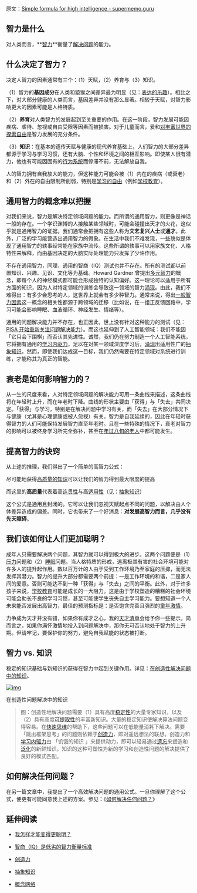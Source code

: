 原文：[Simple formula for high intelligence - supermemo.guru](https://supermemo.guru/wiki/Simple_formula_for_high_intelligence)

## 智力是什么

对人类而言，**[智力](https://supermemo.guru/wiki/Intelligence)**衡量了[解决问题](https://supermemo.guru/wiki/How_to_solve_any_problem%3F)的能力。

## 什么决定了智力？

决定人智力的因素通常有三个：（1）天赋，（2）养育与（3）知识。

（1）智力的**基因成分**在人类和猿猴之间差异最为明显（见：[表达的乐趣](https://supermemo.guru/wiki/Pleasure_of_communication)）。相比之下，对大部分健康的人类而言，基因差异并没有那么显著。相较于天赋，对智力影响更大的因素可能是人格特质。

（2）**养育**对人类智力的发展起到至关重要的作用。在这一阶段，智力发展可能因疾病、虐待、忽视或自由受限等因素而被损害。对于儿童而言，爱和[对丰富世界的探索自由](https://supermemo.guru/wiki/Optimization_of_behavioral_spaces_in_development)是智力发展的充分条件。

（3）**知识**：在基本的遗传天赋与健康的现代养育基础上，人们智力的大部分差异都源于学习与学习习惯，还有大脑、个性和环境之间的相互影响。即使某人很有潜力，他也有可能因固有的[行为系统](https://supermemo.guru/wiki/Behavioral_system)而停滞不前，无法解放自我。

人的智力拥有自我放大的能力，但这种能力可能会被（1）内在的疾病（或衰老）和（2）外在的自由限制所削弱，特别是[学习的自由](https://supermemo.guru/wiki/Free_learning)（例如[学校教育](https://supermemo.guru/wiki/Schooling)）。

## 通用智力的概念难以把握

对我们来说，智力是解决特定领域问题的能力。而所谓的通用智力，则更像是神话一般的存在。一个学识渊博的人接触某些领域时，可能会碰撞出天才的火花，这似乎就是通用智力的证据。我们通常会把拥有这些人称为**文艺复兴人士**或**通才**。此外，广泛的学习能营造出通用智力的假象。在生活中我们不难发现，一些貌似是体现了通用智力的轶事经常能在家族中流传。这些所谓的轶事可以用家族文化、人格特性来解释，而由基因决定的大脑实际处理能力只发挥了少许作用。

不存在通用智力，同理，通用的智商（IQ）测试也并不存在。所有的测试都以前置知识、兴趣、见识、文化等为基础。Howard Gardner 曾提出[多元智力](https://en.wikipedia.org/wiki/Theory_of_multiple_intelligences)的概念，即每个人的神经模式都可能会形成独特的认知偏好。这一理论可以适用于所有方面的知识，因为人对特定领域的训练会导致这一领域的智力[涌现](https://supermemo.guru/wiki/Emergence)。由此，我们不难得出：有多少会思考的人，这世界上就会有多少种智力。通常来说，得出[一般智力因素](https://en.wikipedia.org/wiki/G_factor_(psychometrics))这一概念的相关性都源于跨领域的迁移（比如说，在一组正反馈回路中，学习可能会影响睡眠、血液循环、神经发生、情绪等）。

通用的问题解决能力并不存在，也正因此，世上没有针对这种能力的测试（见：[PISA 开始重新关注问题解决能力](https://supermemo.guru/wiki/PISA_fuels_the_education_arms_race)）。而这也延伸到了人工智能领域：我们不能因「它只会下围棋」而否认其先进性。诚然，我们仍在努力制造一个人工智能系统，它将拥有通用的[学习内驱力](https://supermemo.guru/wiki/Learn_drive)，足以在对某一领域深度学习后，[涌现](https://supermemo.guru/wiki/Emergence)出适用性广的[抽象知识](https://supermemo.guru/wiki/Abstract_knowledge)。然而，即使我们达成这一目标，我们仍然需要在特定领域对系统进行训练，才能称其为真正的智能。

## 衰老是如何影响智力的？

从一生的尺度来看，人对特定领域问题的解决能力可用一条曲线来描述，这条曲线将在年轻时上升，而在年老时下降。曲线的形状主要由「获得」与「失去」共同决定。「获得」与学习，特别是在解决问题中学习有关，而「失去」在大部分情况下与健康（尤其是心理健康或被人忽视）有关。智力是自我延续的，因此在年轻时获得智力的人们可能保持发展智力直至年老时。且在一些特殊的情况下，衰老对智力的影响可以被终身学习所完全弥补，甚至在[年过八旬的老人](https://supermemo.guru/wiki/How_fast_does_memory_decline_with_age%3F)中都可能发生。

## 提高智力的诀窍

从上述的推理，我们得出了一个简单的高智力公式：

尽可能地获得[高质量的知识](https://supermemo.guru/wiki/Abstract_knowledge)可以让我们的智力得到最大限度的提高

而这里的**高质量**代表着高[连贯性](https://supermemo.guru/wiki/Coherence)与高[适用性](https://supermemo.guru/wiki/Applicability)（见：[抽象知识](https://supermemo.guru/wiki/Abstract_knowledge)）

这个公式是通用且封闭的。它可以让我们忽视天赋起点不同的问题，以解决由人个体差异造成的偏差。同时，它也带来了一个好消息：**对发展高智力而言，几乎没有先天障碍**。

## 我们该如何让人们更加聪明？

成年人只需要解决两个问题，其智力就可以得到极大的进步。这两个问题便是（1）[压力](https://supermemo.guru/wiki/Stress_resilience)问题和（2）[睡眠](https://supermemo.guru/wiki/Science_of_sleep)问题。当人格特质的形成，逃离极其有害的社会环境可能对许多人的提升起作用。数以百万计的人由于受到工作环境乃至家庭的压抑，而无法发挥其潜力。智力的提升大部分都需要两个前提：一是工作环境的和谐，二是家人间的爱意。否则可能达不到一种「获得」与「失去」之间的平衡。此外，对于许多孩子来说，[学校教育](https://supermemo.guru/wiki/Schooling)可能是成长的一大阻力。这是由于学校塑造的糟糕的社会环境可能会助长不良的学习习惯，甚至可能使学生丧失自主学习能力。要想知道一个人未来能否发展出高智力，最佳的预测指标是：是否饱含完善且强烈的[童年激情](https://supermemo.guru/wiki/Passion_and_memory)。

力争成为天才并没有错，如果你有成才之心，我的[天才清单](https://supermemo.guru/wiki/Genius_checklist)会给予你一些提示。简而言之，如果你满怀激情地投入到问题解决中，那你无可否认地处于智力的上升期。但请牢记，要保护你的努力，避免自我赋能的状态被打断。

## 智力 vs. 知识

稳定的知识基础与新知识的获得在智力中起到关键作用。详见：[在创造性解决问题中的知识](https://supermemo.guru/wiki/Knowledge_in_creative_problem_solving)。

[![img](https://supermemo.guru/images/thumb/0/0c/Knowledge_in_creative_problem_solving.png/500px-Knowledge_in_creative_problem_solving.png)](https://supermemo.guru/wiki/File:Knowledge_in_creative_problem_solving.png)

在创造性问题解决中的知识

> 图：创造性地解决问题需要（1）具有高度[稳定性](https://supermemo.guru/wiki/Stability)的大量专家知识，以及（2）具有高度[可提取性](https://supermemo.guru/wiki/Retrievability)的丰富新知识。大量的稳定知识使解决算法问题变得容易。在[快速思维](https://supermemo.guru/wiki/Fast_thinking)的帮助下，这些问题可以在低能量消耗下解决。需要 「跳出框架思考」的问题则依赖于[创造力](https://supermemo.guru/wiki/Creativity)，即对遥远想法的联想。创造力和[学习内驱力](https://supermemo.guru/wiki/Learn_drive)由 「饥饿的知识 」来提供动力，即可以轻易通过[遗忘](https://supermemo.guru/wiki/Forgetting)来塑造和[泛化](https://supermemo.guru/wiki/Generalization)的新鲜知识。知识的这种可塑性为新的学习和创造性问题的解决提供了良好的模式匹配。

## 如何解决任何问题？

在另一篇文章中，我提出了一个高效解决问题的通用公式。一旦你理解了这个公式，便更有可能同意我上述的方案。参见：《[如何解决任何问题？](https://supermemo.guru/wiki/How_to_solve_any_problem%3F)》

## 延伸阅读

- [我怎样才能变得更聪明？](https://supermemo.guru/wiki/How_can_I_become_more_intelligent%3F)

- [智商（IQ）是低劣的智力衡量标准](https://supermemo.guru/wiki/IQ_is_a_dismal_measure_of_intelligence)

- [创造力](https://supermemo.guru/wiki/Creativity)

- [抽象知识](https://supermemo.guru/wiki/Abstract_knowledge)

- [概念网络](https://supermemo.guru/wiki/Concept_network)